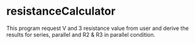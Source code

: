 # resistanceCalculator
This program request V and 3 resistance value from user and derive the results for series, parallel and R2 &amp; R3 in parallel condition.
